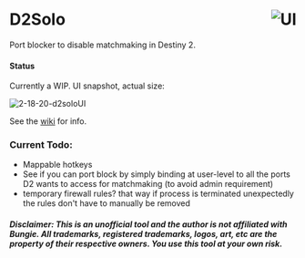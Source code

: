 # D2Solo<a href="https://ci.appveyor.com/project/fmmmlee/d2solo"><img src="https://ci.appveyor.com/api/projects/status/github/fmmmlee/d2solo" alt="UI" align="right"/></a>
Port blocker to disable matchmaking in Destiny 2.

#### Status

Currently a WIP. UI snapshot, actual size:

![2-18-20-d2soloUI](https://user-images.githubusercontent.com/30479162/74798244-1b91fd80-5282-11ea-91c2-54d8e9ad6632.png)

See the [wiki](https://github.com/fmmmlee/D2Solo/wiki) for info.

### Current Todo:

- Mappable hotkeys
- See if you can port block by simply binding at user-level to all the ports D2 wants to access for matchmaking (to avoid admin requirement)
- temporary firewall rules? that way if process is terminated unexpectedly the rules don't have to manually be removed



##### Disclaimer: This is an unofficial tool and the author is not affiliated with Bungie. All trademarks, registered trademarks, logos, art, etc are the property of their respective owners. You use this tool at your own risk.
